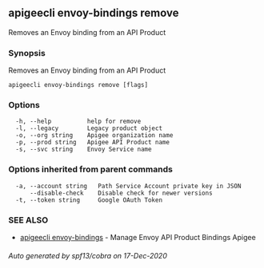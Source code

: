 ## apigeecli envoy-bindings remove

Removes an Envoy binding from an API Product

### Synopsis

Removes an Envoy binding from an API Product

```
apigeecli envoy-bindings remove [flags]
```

### Options

```
  -h, --help          help for remove
  -l, --legacy        Legacy product object
  -o, --org string    Apigee organization name
  -p, --prod string   Apigee API Product name
  -s, --svc string    Envoy Service name
```

### Options inherited from parent commands

```
  -a, --account string   Path Service Account private key in JSON
      --disable-check    Disable check for newer versions
  -t, --token string     Google OAuth Token
```

### SEE ALSO

* [apigeecli envoy-bindings](apigeecli_envoy-bindings.md)	 - Manage Envoy API Product Bindings Apigee

###### Auto generated by spf13/cobra on 17-Dec-2020
